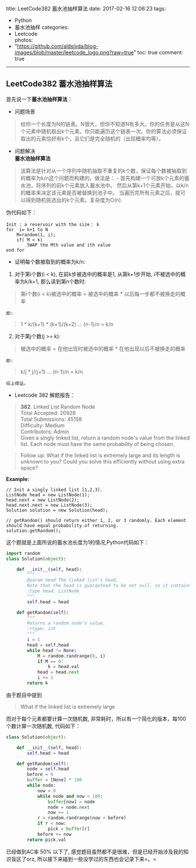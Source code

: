 title: LeetCode382 蓄水池抽样算法
date: 2017-02-16 12:06:23
tags:
- Python
- 蓄水池抽样
categories:
- Leetcode	
photos:	 
- "https://github.com/aldslvda/blog-images/blob/master/leetcode_logo.png?raw=true"
toc: true
comment: true
---

## LeetCode382 蓄水池抽样算法
首先说一下**蓄水池抽样算法**：

- 问题场景

> 给你一个长度为N的链表。N很大，但你不知道N有多大。你的任务是从这N个元素中随机取出k个元素。你只能遍历这个链表一次。你的算法必须保证取出的元素恰好有k个，且它们是完全随机的（出现概率均等）。

- 问题解决  
**蓄水池抽样算法**

> 该算法是针对从一个序列中随机抽取不重复的k个数，保证每个数被抽取到的概率为k/n这个问题而构建的。做法是： -
首先构建一个可放k个元素的蓄水池，将序列的前k个元素放入蓄水池中。
然后从第k+1个元素开始，以k/n的概率来决定该元素是否被替换到池子中。 当遍历完所有元素之后，就可以得到随机挑选出的k个元素。复杂度为O(n).

伪代码如下：

```
Init : a reservoir with the size： k
for  i= k+1 to N
    M=random(1, i);
    if( M < k)
        SWAP the Mth value and ith value
end for
```

- 证明每个数被取到的概率为k/n:

1. 对于第i个数(i < k), 在前k步被选中的概率是1, 从第k+1步开始, i不被选中的概率为k/k+1, 那么读到第n个数时:
> 第i个数(i < k)被选中的概率 = 被选中的概率 * 以后每一步都不被换走的概率  

	即:
> 1 * k/(k+1) * (k+1)/(k+2) … (n-1)/n = k/n

2. 对于第j个数(j >= k): 
> 被选中的概率 = 在他出现时被选中的概率 * 在他出现以后不被换走的概率

	即: 
> k/j * j/(j+1) ... (n-1)/n = k/n

	综上得证。
  
- Leetcode 382 解题报告：

> **382**. Linked List Random Node  
Total Accepted: 20928  
Total Submissions: 45158  
Difficulty: Medium  
Contributors: Admin  
Given a singly linked list, return a random node's value from the linked list. Each node must have the same probability of being chosen.

> Follow up:
What if the linked list is extremely large and its length is unknown to you? Could you solve this efficiently without using extra space?

**Example:**

```
// Init a singly linked list [1,2,3].
ListNode head = new ListNode(1);
head.next = new ListNode(2);
head.next.next = new ListNode(3);
Solution solution = new Solution(head);

// getRandom() should return either 1, 2, or 3 randomly. Each element should have equal probability of returning.
solution.getRandom();
```

这个题就是上面所说的蓄水池长度为1的情况,Python代码如下：

```python
import random
class Solution(object):

    def __init__(self, head):
        """
        @param head The linked list's head.
        Note that the head is guaranteed to be not null, so it contains at least one node.
        :type head: ListNode
        """
        self.head = head

    def getRandom(self):
        """
        Returns a random node's value.
        :rtype: int
        """
        i = 1
        head = self.head
        while head != None:
            M = random.randrange(0, i)
            if M == 0:
                k = head.val
            head = head.next
            i += 1
        return k
```
由于题目中提到
> What if the linked list is extremely large

而对于每个元素都要计算一次随机数, 非常耗时，所以有一个简化的版本，每100个数计算一次随机数, 代码如下：

```python
class Solution(object):

    def __init__(self, head):
        self.head = head

    def getRandom(self):
        node = self.head
        before = 0
        buffer = [None] * 100
        while node:
            now = 0
            while node and now < 100:
                buffer[now] = node
                node = node.next
                now += 1
            r = random.randrange(now + before)
            if r < now:
                pick = buffer[r]
            before += now
        return pick.val
```
已经做到AC率 50% 以下了, 感觉题目虽然都不是很难，但是已经开始涉及我的知识盲区了orz, 所以接下来碰到一些没学过的东西也会记录下来=。=
 
